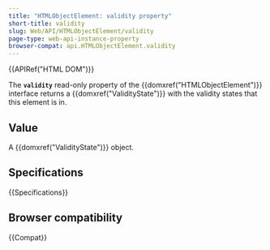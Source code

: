```yaml
---
title: "HTMLObjectElement: validity property"
short-title: validity
slug: Web/API/HTMLObjectElement/validity
page-type: web-api-instance-property
browser-compat: api.HTMLObjectElement.validity
---
```


{{APIRef("HTML DOM")}}

The **`validity`** read-only property of the
{{domxref("HTMLObjectElement")}} interface returns a {{domxref("ValidityState")}} with
the validity states that this element is in.

## Value

A {{domxref("ValidityState")}} object.

## Specifications

{{Specifications}}

## Browser compatibility

{{Compat}}
